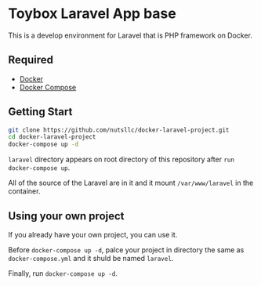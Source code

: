 # Toybox Laravel App base

This is a develop environment for Laravel that is PHP framework on Docker.

## Required

* [Docker](https://www.docker.com/)
* [Docker Compose](https://docs.docker.com/compose/)

## Getting Start

```bash
git clone https://github.com/nutsllc/docker-laravel-project.git
cd docker-laravel-project
docker-compose up -d
```

``laravel`` directory appears on root directory of this repository after ``run docker-compose up``.

All of the source of the Laravel are in it and it mount ``/var/www/laravel`` in the container.

## Using your own project

If you already have your own project, you can use it.

Before ``docker-compose up -d``, palce your project in directory the same as ``docker-compose.yml`` and it shuld be named ``laravel``.

Finally, run ``docker-compose up -d``.
